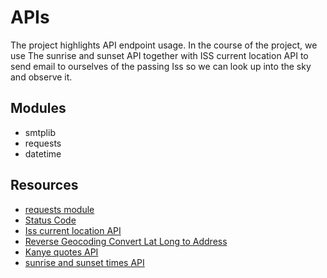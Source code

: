 # APIs
The project highlights API endpoint usage. In the course of the project, we use 
The sunrise and sunset API together with ISS current location API to send email to ourselves of the 
passing Iss so we can look up into the sky and observe it.

## Modules
* smtplib
* requests
* datetime

## Resources
* [requests module](https://docs.python-requests.org/en/latest/)
* [Status Code](https://www.webfx.com/web-development/glossary/http-status-codes/)
* [Iss current location API](http://open-notify.org/Open-Notify-API/ISS-Location-Now/)
* [Reverse Geocoding Convert Lat Long to Address](https://www.latlong.net/Show-Latitude-Longitude.html)
* [Kanye quotes API](https://kanye.rest/)
* [sunrise and sunset times API](https://sunrise-sunset.org/api)